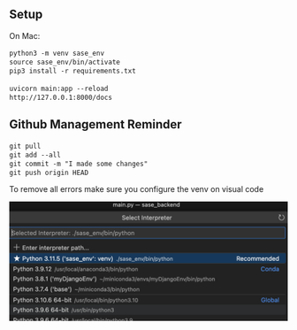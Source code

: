 
## Setup

On Mac:

```
python3 -m venv sase_env
source sase_env/bin/activate
pip3 install -r requirements.txt

uvicorn main:app --reload
http://127.0.0.1:8000/docs
```


## Github Management Reminder
```
git pull
git add --all
git commit -m "I made some changes"
git push origin HEAD

```

To remove all errors make sure you configure the venv on visual code

![](./img/2023-10-08-00-37-08.png)